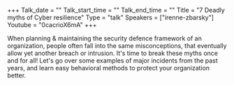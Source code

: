 +++
Talk_date = ""
Talk_start_time = ""
Talk_end_time = ""
Title = "7 Deadly myths of Cyber resilience"
Type = "talk"
Speakers = ["irenne-zbarsky"]
Youtube = "0cacrioX6mA"
+++

When planning & maintaining the security defence framework of an organization, people often fall into the same misconceptions, that eventually allow yet another breach or intrusion. It's time to break these myths once and for all! Let's go over some examples of major incidents from the past years, and learn easy behavioral methods to protect your organization better. 
